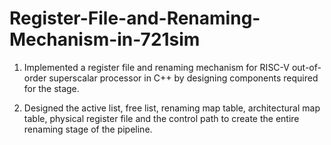 # Register-File-and-Renaming-Mechanism-in-721sim
1) Implemented a register file and renaming mechanism for RISC-V out-of-order superscalar processor in C++ by designing
components required for the stage.

2) Designed the active list, free list, renaming map table, architectural map table, physical register file and the control path
to create the entire renaming stage of the pipeline.

